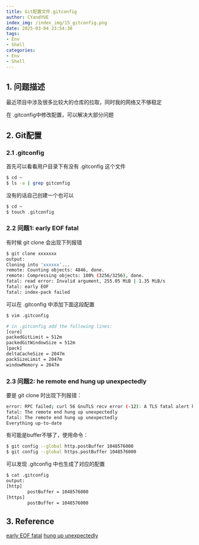 ```yaml
---
title: Git配置文件.gitconfig
author: CYandYUE
index_img: /index_img/15_gitconfig.png
date: 2025-03-04 23:54:38
tags:
- Env
- Shell
categories:
- Env
- Shell
---
```

## 1. 问题描述
最近项目中涉及很多比较大的仓库的拉取，同时我的网络又不够稳定

在 .gitconfig中修改配置，可以解决大部分问题

## 2. Git配置
### 2.1 .gitconfig
首先可以看看用户目录下有没有 .gitconfig 这个文件
```bash
$ cd ~
$ ls -a | grep gitconfig
```
没有的话自己创建一个也可以
```bash
$ cd ~
$ touch .gitconfig
```
### 2.2 问题1: early EOF fatal
有时候 git clone 会出现下列报错
```bash
$ git clone xxxxxxx
output:
Cloning into 'xxxxxx'...
remote: Counting objects: 4846, done.
remote: Compressing objects: 100% (3256/3256), done.
fatal: read error: Invalid argument, 255.05 MiB | 1.35 MiB/s
fatal: early EOF
fatal: index-pack failed
```
可以在 .gitconfig 中添加下面这段配置
```bash
$ vim .gitconfig

# in .gitconfig add the following lines:
[core] 
packedGitLimit = 512m 
packedGitWindowSize = 512m 
[pack] 
deltaCacheSize = 2047m 
packSizeLimit = 2047m 
windowMemory = 2047m
```

### 2.3 问题2: he remote end hung up unexpectedly
要是 git clone 时出现下列报错：
```bash
error: RPC failed; curl 56 GnuTLS recv error (-12): A TLS fatal alert has been received.
fatal: The remote end hung up unexpectedly
fatal: The remote end hung up unexpectedly
Everything up-to-date
```
有可能是buffer不够了，使用命令：
```bash
$ git config --global http.postBuffer 1048576000
$ git config --global https.postBuffer 1048576000
```
可以发现 .gitconfig 中也生成了对应的配置
```bash
$ cat .gitconfig
output:
[http]
        postBuffer = 1048576000
[https]
        postBuffer = 1048576000
```

## 3. Reference
[early EOF fatal](https://stackoverflow.com/questions/21277806/fatal-early-eof-fatal-index-pack-failed)
[hung up unexpectedly](https://stackoverflow.com/questions/38378914/how-to-fix-git-error-rpc-failed-curl-56-gnutls)